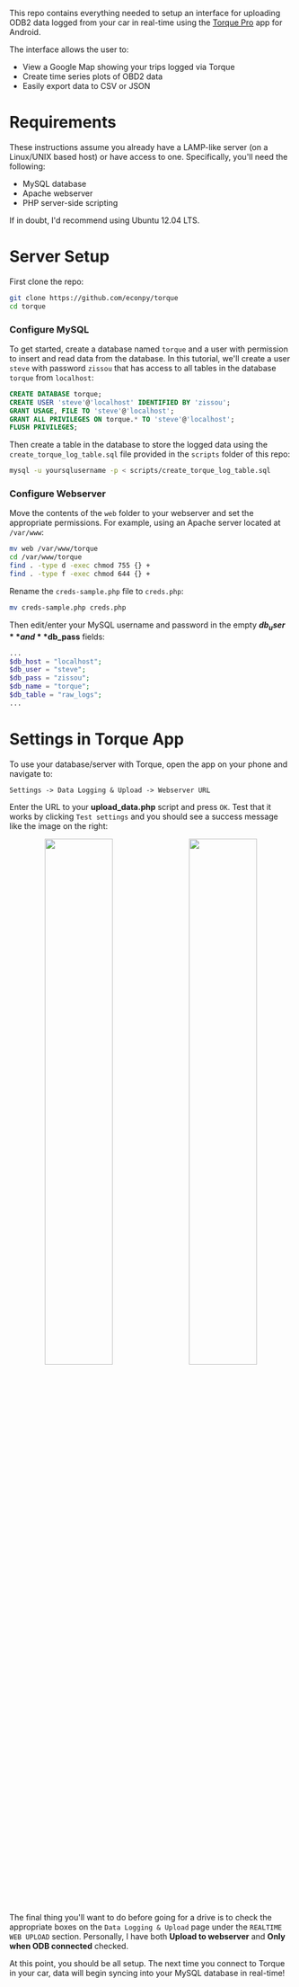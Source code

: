 This repo contains everything needed to setup an interface for uploading ODB2 data logged from your car in real-time using the [Torque Pro](https://play.google.com/store/apps/details?id=org.prowl.torque) app for Android.

The interface allows the user to:

  * View a Google Map showing your trips logged via Torque
  * Create time series plots of OBD2 data
  * Easily export data to CSV or JSON

# Requirements #

These instructions assume you already have a LAMP-like server (on a Linux/UNIX based host) or have access to one. Specifically, you'll need the following:

  * MySQL database
  * Apache webserver
  * PHP server-side scripting

If in doubt, I'd recommend using Ubuntu 12.04 LTS.

# Server Setup #

First clone the repo:

```bash
git clone https://github.com/econpy/torque
cd torque
```

### Configure MySQL ###

To get started, create a database named `torque` and a user with permission to insert and read data from the database. In this tutorial, we'll create a user `steve` with password `zissou` that has access to all tables in the database `torque` from `localhost`:

```sql
CREATE DATABASE torque;
CREATE USER 'steve'@'localhost' IDENTIFIED BY 'zissou';
GRANT USAGE, FILE TO 'steve'@'localhost';
GRANT ALL PRIVILEGES ON torque.* TO 'steve'@'localhost';
FLUSH PRIVILEGES;
```

Then create a table in the database to store the logged data using the `create_torque_log_table.sql` file provided in the `scripts` folder of this repo: 

```bash
mysql -u yoursqlusername -p < scripts/create_torque_log_table.sql
```


### Configure Webserver ###

Move the contents of the `web` folder to your webserver and set the appropriate permissions. For example, using an Apache server located at `/var/www`:

```bash
mv web /var/www/torque
cd /var/www/torque
find . -type d -exec chmod 755 {} +
find . -type f -exec chmod 644 {} +
```

Rename the `creds-sample.php` file to `creds.php`:

```bash
mv creds-sample.php creds.php
```

Then edit/enter your MySQL username and password in the empty **$db_user** and **$db_pass** fields:

```php
...
$db_host = "localhost";
$db_user = "steve";
$db_pass = "zissou";
$db_name = "torque";
$db_table = "raw_logs";
...
```


# Settings in Torque App #

To use your database/server with Torque, open the app on your phone and navigate to:

```
Settings -> Data Logging & Upload -> Webserver URL
```

Enter the URL to your **upload_data.php** script and press `OK`. Test that it works by clicking `Test settings` and you should see a success message like the image on the right:

<div align="center" style="padding-bottom:15px;"><a href="https://storage.googleapis.com/torque_github/torque_webserver_url.png" target="_blank"><img src="https://storage.googleapis.com/torque_github/torque_webserver_url.png" width="49%" align="left"></img></a><a href="https://storage.googleapis.com/torque_github/torque_test_passed.png" target="_blank"><img src="https://storage.googleapis.com/torque_github/torque_test_passed.png" width="49%" align="right"></img></a></div>

The final thing you'll want to do before going for a drive is to check the appropriate boxes on the `Data Logging & Upload` page under the `REALTIME WEB UPLOAD` section. Personally, I have both **Upload to webserver** and **Only when ODB connected** checked.

At this point, you should be all setup. The next time you connect to Torque in your car, data will begin syncing into your MySQL database in real-time!
